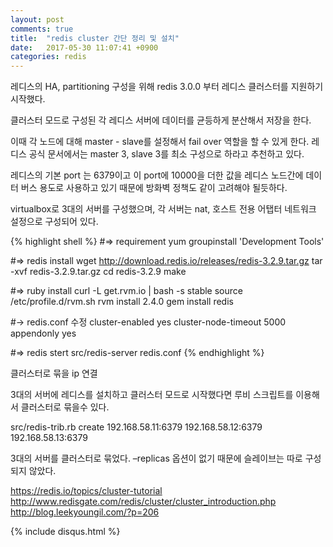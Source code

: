 ```yaml
---
layout: post
comments: true
title:  "redis cluster 간단 정리 및 설치"
date:   2017-05-30 11:07:41 +0900
categories: redis
---
```


레디스의 HA, partitioning 구성을 위해 redis 3.0.0 부터 레디스 클러스터를 지원하기 시작했다.

클러스터 모드로 구성된 각 레디스 서버에 데이터를 균등하게 분산해서 저장을 한다.

이때 각 노드에 대해 master - slave를 설정해서 fail over 역할을 할 수 있게 한다. 레디스 공식 문서에서는 master 3, slave 3를 최소 구성으로 하라고 추천하고 있다.

레디스의 기본 port 는 6379이고 이 port에 10000을 더한 값을 레디스 노드간에 데이터 버스 용도로 사용하고 있기 때문에 방화벽 정책도 같이 고려해야 될듯하다.

virtualbox로 3대의 서버를 구성했으며, 각 서버는 nat, 호스트 전용 어탭터 네트워크 설정으로 구성되어 있다.

{% highlight shell %}
#=> requirement
yum groupinstall 'Development Tools'

#=> redis install
wget http://download.redis.io/releases/redis-3.2.9.tar.gz
tar -xvf redis-3.2.9.tar.gz
cd redis-3.2.9
make

#=> ruby install
curl -L get.rvm.io | bash -s stable
source /etc/profile.d/rvm.sh
rvm install 2.4.0
gem install redis

#-> redis.conf 수정
cluster-enabled yes
cluster-node-timeout 5000
appendonly yes

#=> redis stert
src/redis-server redis.conf
{% endhighlight %}

클러스터로 묶을 ip 연결


3대의 서버에 레디스를 설치하고 클러스터 모드로 시작했다면 루비 스크립트를 이용해서 클러스터로 묶을수 있다.

src/redis-trib.rb create 192.168.58.11:6379 192.168.58.12:6379 192.168.58.13:6379

3대의 서버를 클러스터로 묶었다. –replicas 옵션이 없기 때문에 슬레이브는 따로 구성되지 않았다.

<https://redis.io/topics/cluster-tutorial>
<http://www.redisgate.com/redis/cluster/cluster_introduction.php>
<http://blog.leekyoungil.com/?p=206>

{% include disqus.html %}
